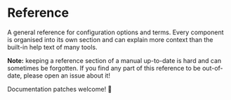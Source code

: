 # Reference

A general reference for configuration options and terms.  Every
component is organised into its own section and can explain more
context than the built-in help text of many tools.

**Note:** keeping a reference section of a manual up-to-date is hard
and can sometimes be forgotten.  If you find any part of this
reference to be out-of-date, please open an issue about it!

Documentation patches welcome! 🥺
